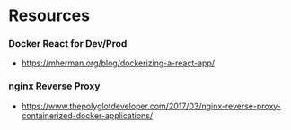 # Resources



### Docker React for Dev/Prod

- <https://mherman.org/blog/dockerizing-a-react-app/>

### nginx Reverse Proxy

- <https://www.thepolyglotdeveloper.com/2017/03/nginx-reverse-proxy-containerized-docker-applications/>


